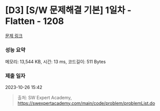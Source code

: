 # [D3] [S/W 문제해결 기본] 1일차 - Flatten - 1208 

[문제 링크](https://swexpertacademy.com/main/code/problem/problemDetail.do?contestProbId=AV139KOaABgCFAYh) 

### 성능 요약

메모리: 13,544 KB, 시간: 13 ms, 코드길이: 511 Bytes

### 제출 일자

2023-10-26 15:42



> 출처: SW Expert Academy, https://swexpertacademy.com/main/code/problem/problemList.do